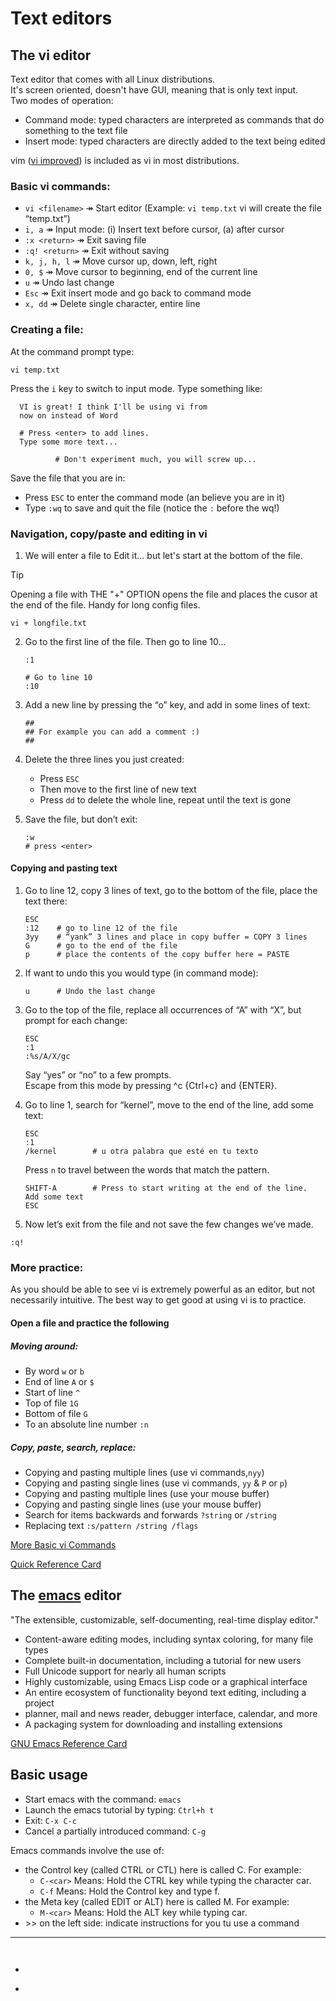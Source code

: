 # Text editors
## The vi editor
Text editor that comes with all Linux distributions. <br>
It's screen oriented, doesn't have GUI, meaning that is only text input. <br>
Two modes of operation:
- Command mode: typed characters are interpreted as commands that do something to the text file
- Insert mode: typed characters are directly added to the text being edited

vim ([vi improved](www.vim.org)) is included as vi in most distributions.

### Basic vi commands:
* `vi <filename>` ↠ Start editor (Example: `vi temp.txt` vi will create the file “temp.txt”)
* `i, a` ↠ Input mode: (i) Insert text before cursor, (a) after cursor
* `:x <return>` ↠ Exit saving file
* `:q! <return>` ↠ Exit without saving
* `k, j, h, l` ↠ Move cursor up, down, left, right
* `0, $` ↠ Move cursor to beginning, end of the current line
* `u` ↠ Undo last change
* `Esc` ↠ Exit insert mode and go back to command mode
* `x, dd` ↠ Delete single character, entire line

### Creating a file:
At the command prompt type:
```Nushell
vi temp.txt
```

Press the `i` key to switch to input mode.
Type something like:
```Nushell
  VI is great! I think I'll be using vi from 
  now on instead of Word

  # Press <enter> to add lines.
  Type some more text...

          # Don't experiment much, you will screw up...
```

Save the file that you are in:
- Press `ESC` to enter the command mode (an believe you are in it)
- Type `:wq` to save and quit the file (notice the `:` before the wq!)

### Navigation, copy/paste and editing in vi
1. We will enter a file to Edit it... but let's start at the bottom of the file.
  > [!TIP]
  > Opening a file with THE "+" OPTION opens the file and places the cusor at the end of the file. Handy for long config files.

  ```Nushell
  vi + longfile.txt
  ```
2. Go to the first line of the file. Then go to line 10...
    ```Nushell
    :1
    
    # Go to line 10
    :10
    ```
3. Add a new line by pressing the “o” key, and add in some lines of text:
    ```Nushell
    ##
    ## For example you can add a comment :)
    ##
    ```
4. Delete the three lines you just created:
    - Press `ESC`
    - Then move to the first line of new text
    - Press `dd` to delete the whole line, repeat until the text is gone

5. Save the file, but don’t exit:
    ```Nushell
    :w
    # press <enter>
    ```

#### Copying and pasting text
1. Go to line 12, copy 3 lines of text, go to the bottom of the file, place the text there:
    ```Nushell
    ESC
    :12    # go to line 12 of the file
    3yy    # “yank” 3 lines and place in copy buffer = COPY 3 lines
    G      # go to the end of the file
    p      # place the contents of the copy buffer here = PASTE
    ```
2. If want to undo this you would type (in command mode):
    ```Nushell
    u      # Undo the last change       
    ```
3. Go to the top of the file, replace all occurrences of “A” with “X”, but prompt for each change:
    ```Nushell
    ESC
    :1
    :%s/A/X/gc
    ```
    Say “yes” or “no” to a few prompts. <br>
    Escape from this mode by pressing ^c {Ctrl+c} and {ENTER}.

5. Go to line 1, search for “kernel”, move to the end of the line, add some text:
    ```Nushell
    ESC
    :1
    /kernel        # u otra palabra que esté en tu texto
    ```
   Press `n` to travel between the words that match the pattern.

    ```Nushell
    SHIFT-A        # Press to start writing at the end of the line.
    Add some text
    ESC
    ```

6. Now let’s exit from the file and not save the few changes we’ve made.
  ```Nushell
  :q!
  ```
### More practice:
As you should be able to see vi is extremely powerful as an editor, but not necessarily intuitive. The best way to get good at using vi is to practice.

#### Open a file and practice the following
##### Moving around:
  - By word  `w` or `b`
  - End of line `A` or `$`
  - Start of line `^`
  - Top of file `1G`
  - Bottom of file `G`
  - To an absolute line number `:n`

##### Copy, paste, search, replace:
- Copying and pasting multiple lines (use vi commands,`nyy`)
- Copying and pasting single lines (use vi commands, `yy` & `P` or `p`)
- Copying and pasting multiple lines (use your mouse buffer)
- Copying and pasting single lines (use your mouse buffer)
- Search for items backwards and forwards `?string` or `/string`
- Replacing text  `:s/pattern /string /flags`

[More Basic vi Commands](https://www.cs.colostate.edu/helpdocs/vi.html)

[Quick Reference Card](http://tnerual.eriogerg.free.fr/vimqrc.pdf)


## The [emacs](https://www.gnu.org/software/emacs/) editor
"The extensible, customizable, self-documenting, real-time display editor."

* Content-aware editing modes, including syntax coloring, for many file types
* Complete built-in documentation, including a tutorial for new users
* Full Unicode support for nearly all human scripts
* Highly customizable, using Emacs Lisp code or a graphical interface
* An entire ecosystem of functionality beyond text editing, including a project
* planner, mail and news reader, debugger interface, calendar, and more
* A packaging system for downloading and installing extensions

[GNU Emacs Reference Card](https://www.gnu.org/software/emacs/refcards/pdf/refcard.pdf)

## Basic usage
- Start emacs with the command: `emacs`
- Launch the emacs tutorial by typing: `Ctrl+h t`
- Exit: `C-x C-c`
- Cancel a partially introduced command: `C-g`

Emacs commands involve the use of:
- the Control key (called CTRL or CTL) here is called C. For example:
    - `C-<car>` Means: Hold the CTRL key while typing the character car.
    - `C-f` Means: Hold the Control key and type f.
- the Meta key (called EDIT or ALT) here is called M. For example:
    - `M-<car>` Means: Hold the ALT key while typing car.
- \>> on the left side: indicate instructions for you tu use a command


********************
```sh

```

```
```

* `````` 
* `````` 
